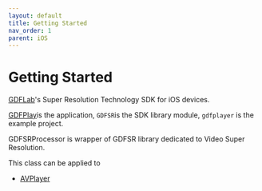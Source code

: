 ```yaml
---
layout: default
title: Getting Started
nav_order: 1
parent: iOS
---
```


# Getting Started

[GDFLab](https://gdflab.com)'s Super Resolution Technology SDK for iOS devices.

[GDFPlay](https://gdfplay.io)is the application, `GDFSR`is the SDK library module, `gdfplayer` is the example project.

GDFSRProcessor is wrapper of GDFSR library dedicated to Video Super Resolution.

This class can be applied to
* [AVPlayer](https://developer.apple.com/documentation/avfoundation/avplayer/) 
